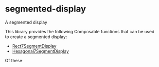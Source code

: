 # segmented-display

A segmented display

This library provides the following Composable functions that can be used to create a segmented display:
* [Rect7SegmentDisplay](src/commonMain/kotlin/com/fsryan/ui/segments/Rect7Segment.kt)
* [Hexagonal7SegmentDisplay](src/commonMain/kotlin/com/fsryan/ui/segments/Hexagonal7Segment.kt)

Of these